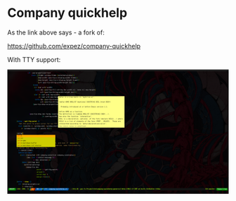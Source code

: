 # Company quickhelp

As the link above says - a fork of:

https://github.com/expez/company-quickhelp

With TTY support:

![company-quickhelp](sample.png)
